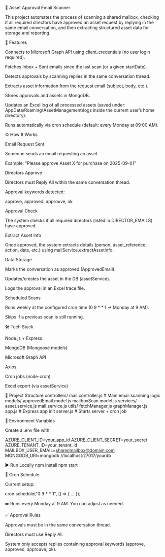 📧 Asset Approval Email Scanner

This project automates the process of scanning a shared mailbox, checking if all required directors have approved an asset request by replying in the same email conversation, and then extracting structured asset data for storage and reporting.

🚀 Features

Connects to Microsoft Graph API using client_credentials (no user login required).

Fetches Inbox + Sent emails since the last scan (or a given startDate).

Detects approvals by scanning replies in the same conversation thread.

Extracts asset information from the request email (subject, body, etc.).

Stores approvals and assets in MongoDB.

Updates an Excel log of all processed assets (saved under:
AppData\Roaming\AssetManagement\logs inside the current user’s home directory).

Runs automatically via cron schedule (default: every Monday at 09:00 AM).

⚙️ How It Works

Email Request Sent

Someone sends an email requesting an asset.

Example: "Please approve Asset X for purchase on 2025-09-01"

Directors Approve

Directors must Reply All within the same conversation thread.

Approval keywords detected:

approve, approved, approuve, ok

Approval Check

The system checks if all required directors (listed in DIRECTOR_EMAILS) have approved.

Extract Asset Info

Once approved, the system extracts details (person, asset_reference, action, date, etc.) using mailService.extractAssetInfo.

Data Storage

Marks the conversation as approved (ApprovedEmail).

Updates/creates the asset in the DB (assetService).

Logs the approval in an Excel trace file.

Scheduled Scans

Runs weekly at the configured cron time (0 9 * * 1 → Monday at 9 AM).

Skips if a previous scan is still running.

🛠️ Tech Stack

Node.js + Express

MongoDB (Mongoose models)

Microsoft Graph API

Axios

Cron jobs (node-cron)

Excel export (via assetService)

📂 Project Structure
controllers/
  mail.controller.js   # Main email scanning logic
models/
  approvedEmail.model.js
  mailboxScan.model.js
services/
  asset.service.js
  mail.service.js
utils/
  fetchManager.js
  graphManager.js
app.js                # Express app init
server.js             # Starts server + cron job

🔑 Environment Variables

Create a .env file with:

AZURE_CLIENT_ID=your_app_id
AZURE_CLIENT_SECRET=your_secret
AZURE_TENANT_ID=your_tenant_id
MAILBOX_USER_EMAIL=sharedmailbox@domain.com
MONGODB_URI=mongodb://localhost:27017/yourdb

▶️ Run Locally
npm install
npm start

📅 Cron Schedule

Current setup:

cron.schedule("0 9 * * 1", () => { ... });


➡️ Runs every Monday at 9 AM.
You can adjust as needed.

✅ Approval Rules

Approvals must be in the same conversation thread.

Directors must use Reply All.

System only accepts replies containing approval keywords (approve, approved, approuve, ok).